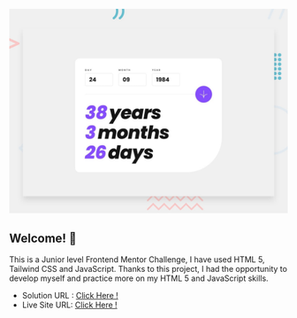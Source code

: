 
![Design preview for the Age Calculator App](./design/desktop-preview.jpg)

## Welcome! 👋

This is a Junior level Frontend Mentor Challenge, I have used HTML 5, Tailwind CSS and JavaScript. Thanks to this project, I had the opportunity to develop myself and practice more on my HTML 5 and JavaScript skills. 

- Solution URL : [Click Here !](https://www.frontendmentor.io/solutions/responsive-age-calculator-app-using-html5-tailwind-css-and-js-bzw0gLjz77)
- Live Site URL: [Click Here !](https://erenymo.github.io/Age-Calculator-App/)

